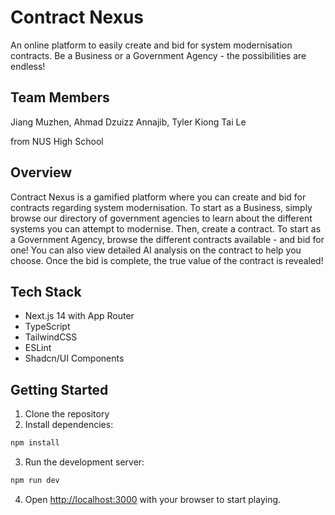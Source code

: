 # Contract Nexus

An online platform to easily create and bid for system modernisation contracts. Be a Business or a Government Agency - the possibilities are endless!

## Team Members

Jiang Muzhen, Ahmad Dzuizz Annajib, Tyler Kiong Tai Le

from NUS High School

## Overview
Contract Nexus is a gamified platform where you can create and bid for contracts regarding system modernisation. To start as a Business, simply browse our directory of government agencies to learn about the different systems you can attempt to modernise. Then, create a contract. To start as a Government Agency, browse the different contracts available - and bid for one! You can also view detailed AI analysis on the contract to help you choose. Once the bid is complete, the true value of the contract is revealed!

## Tech Stack
- Next.js 14 with App Router
- TypeScript
- TailwindCSS
- ESLint
- Shadcn/UI Components

## Getting Started

1. Clone the repository
2. Install dependencies:
```bash
npm install
```

3. Run the development server:
```bash
npm run dev
```

4. Open [http://localhost:3000](http://localhost:3000) with your browser to start playing.
